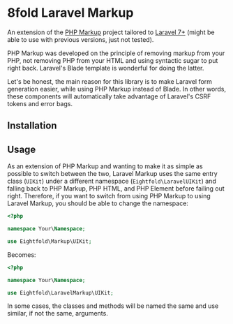 # 8fold Laravel Markup

An extension of the [PHP Markup](https://github.com/8fold/php-markup) project tailored to [Laravel 7+](https://github.com/laravel/laravel) (might be able to use with previous versions, just not tested).

PHP Markup was developed on the principle of removing markup from your PHP, not removing PHP from your HTML and using syntactic sugar to put right back. Laravel's Blade template is wonderful for doing the latter.

Let's be honest, the main reason for this library is to make Laravel form generation easier, while using PHP Markup instead of Blade. In other words, these components will automatically take advantage of Laravel's CSRF tokens and error bags.

## Installation

## Usage

As an extension of PHP Markup and wanting to make it as simple as possible to switch between the two, Laravel Markup uses the same entry class (`UIKit`) under a different namespace (`Eightfold\LaravelUIKit`) and falling back to PHP Markup, PHP HTML, and PHP Element before failing out right. Therefore, if you want to switch from using PHP Markup to using Laravel Markup, you should be able to change the namespace:

```php
<?php

namespace Your\Namespace;

use Eightfold\Markup\UIKit;
```

Becomes:

```php
<?php

namespace Your\Namespace;

use Eightfold\LaravelMarkup\UIKit;
```

In some cases, the classes and methods will be named the same and use similar, if not the same, arguments.
